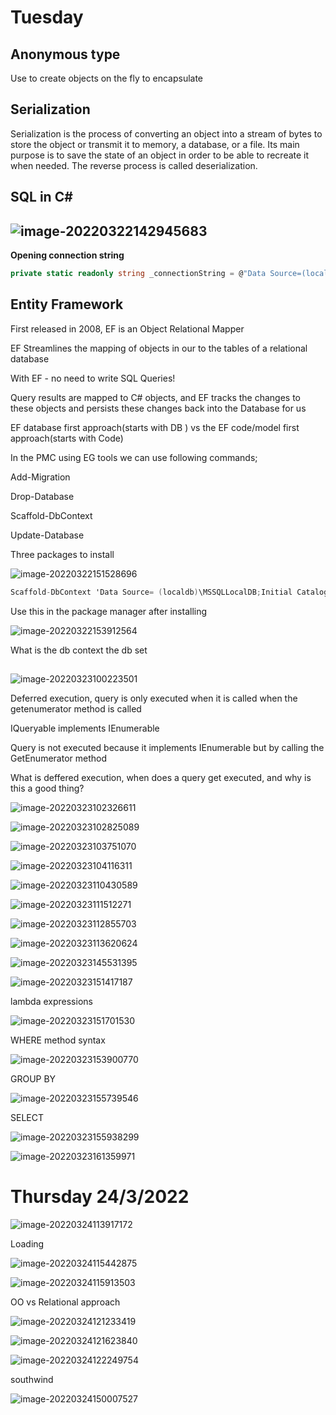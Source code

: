 

# Tuesday

## Anonymous type

Use to create objects on the fly to encapsulate

## Serialization

Serialization is the process of converting an object into a stream of bytes to store the object or transmit it to memory, a database, or a file. Its main purpose is to save  the state of an object in order to be able to recreate it when needed.  The reverse process is called deserialization.

## SQL in C#

## ![image-20220322142945683](C:\Users\BlkBird\AppData\Roaming\Typora\typora-user-images\image-20220322142945683.png)

**Opening connection string**

```csharp
private static readonly string _connectionString = @"Data Source=(localdb)\MSSQLLocalDB;Initial Catalog=Northwind;Integrated Security=True;Connect Timeout=30;Encrypt=False;TrustServerCertificate=False;ApplicationIntent=ReadWrite;MultiSubnetFailover=False";
```

## Entity Framework

First released in 2008, EF is an Object Relational Mapper

EF Streamlines the mapping of objects in our to the tables of a relational database

With EF - no need to write SQL Queries!

Query results are mapped to C# objects, and EF tracks the changes to these objects and persists these changes back into the Database for us



EF database first approach(starts with DB ) vs the EF code/model first approach(starts with Code)

In the PMC using EG tools we can use following commands;

Add-Migration

Drop-Database

Scaffold-DbContext

Update-Database



Three packages to install

![image-20220322151528696](C:\Users\BlkBird\AppData\Roaming\Typora\typora-user-images\image-20220322151528696.png)

```csharp
Scaffold-DbContext 'Data Source= (localdb)\MSSQLLocalDB;Initial Catalog=Northwind;Integrated Security=True;Connect Timeout=30;Encrypt=False;TrustServerCertificate=False;ApplicationIntent=ReadWrite;MultiSubnetFailover=False' Microsoft.EntityFrameworkCore.SqlServer
```

Use this in the package manager after installing

![image-20220322153912564](C:\Users\BlkBird\AppData\Roaming\Typora\typora-user-images\image-20220322153912564.png)

What is the db context the db set

## 

![image-20220323100223501](C:\Users\BlkBird\AppData\Roaming\Typora\typora-user-images\image-20220323100223501.png)

Deferred execution, query is only executed when it is called when the getenumerator method is called

IQueryable implements IEnumerable 

Query is not executed because it implements IEnumerable but by calling the GetEnumerator method

What is deffered execution, when does a query get executed, and why is this a good thing?

![image-20220323102326611](C:\Users\BlkBird\AppData\Roaming\Typora\typora-user-images\image-20220323102326611.png)

![image-20220323102825089](C:\Users\BlkBird\AppData\Roaming\Typora\typora-user-images\image-20220323102825089.png)

![image-20220323103751070](C:\Users\BlkBird\AppData\Roaming\Typora\typora-user-images\image-20220323103751070.png)

![image-20220323104116311](C:\Users\BlkBird\AppData\Roaming\Typora\typora-user-images\image-20220323104116311.png)

![image-20220323110430589](C:\Users\BlkBird\AppData\Roaming\Typora\typora-user-images\image-20220323110430589.png)

![image-20220323111512271](C:\Users\BlkBird\AppData\Roaming\Typora\typora-user-images\image-20220323111512271.png)

![image-20220323112855703](C:\Users\BlkBird\AppData\Roaming\Typora\typora-user-images\image-20220323112855703.png)

![image-20220323113620624](C:\Users\BlkBird\AppData\Roaming\Typora\typora-user-images\image-20220323113620624.png)

![image-20220323145531395](C:\Users\BlkBird\AppData\Roaming\Typora\typora-user-images\image-20220323145531395.png)

![image-20220323151417187](C:\Users\BlkBird\AppData\Roaming\Typora\typora-user-images\image-20220323151417187.png)

lambda expressions



![image-20220323151701530](C:\Users\BlkBird\AppData\Roaming\Typora\typora-user-images\image-20220323151701530.png)

WHERE method syntax

![image-20220323153900770](C:\Users\BlkBird\AppData\Roaming\Typora\typora-user-images\image-20220323153900770.png)

GROUP BY

![image-20220323155739546](C:\Users\BlkBird\AppData\Roaming\Typora\typora-user-images\image-20220323155739546.png)

SELECT 

![image-20220323155938299](C:\Users\BlkBird\AppData\Roaming\Typora\typora-user-images\image-20220323155938299.png)

![image-20220323161359971](C:\Users\BlkBird\AppData\Roaming\Typora\typora-user-images\image-20220323161359971.png)

# Thursday 24/3/2022

![image-20220324113917172](C:\Users\BlkBird\AppData\Roaming\Typora\typora-user-images\image-20220324113917172.png)

Loading

![image-20220324115442875](C:\Users\BlkBird\AppData\Roaming\Typora\typora-user-images\image-20220324115442875.png)



![image-20220324115913503](C:\Users\BlkBird\AppData\Roaming\Typora\typora-user-images\image-20220324115913503.png)

OO vs Relational approach

![image-20220324121233419](C:\Users\BlkBird\AppData\Roaming\Typora\typora-user-images\image-20220324121233419.png)

![image-20220324121623840](C:\Users\BlkBird\AppData\Roaming\Typora\typora-user-images\image-20220324121623840.png)

![image-20220324122249754](C:\Users\BlkBird\AppData\Roaming\Typora\typora-user-images\image-20220324122249754.png)



southwind

![image-20220324150007527](C:\Users\BlkBird\AppData\Roaming\Typora\typora-user-images\image-20220324150007527.png)
